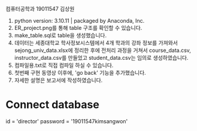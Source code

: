 컴퓨터공학과 19011547 김상원

1. python version: 3.10.11 | packaged by Anaconda, Inc.
2. ER_project.png를 통해 table 구조를 확인할 수 있습니다.
3. make_table.sql로 table을 생성했습니다.
4. 데이터는 세종대학교 학사정보시스템에서 4개 학과의 강좌 정보를 가져와서 sejong_univ_data.xlsx에 정리한 후에 전처리 과정을 거쳐서 course_data.csv, instructor_data.csv를 만들었고 student_data.csv는 임의로 생성하였습니다.
6. 컴파일용.txt로 직접 컴파일 하실 수 있습니다.
7. 첫번째 구현 동영상 이후에, 'go back' 기능을 추가했습니다.
8. 자세한 설명은 보고서에 작성하였습니다.

# Connect database
id = 'director'
password = '19011547kimsangwon'